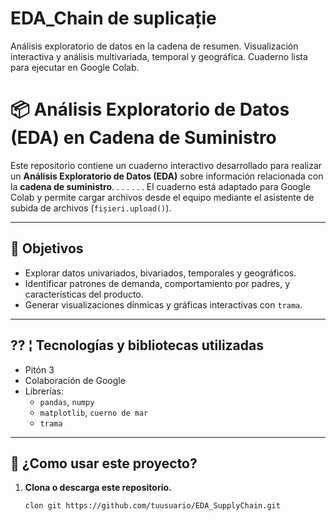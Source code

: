 # EDA_Chain de suplicație
 Análisis exploratorio de datos en la cadena de resumen. Visualización interactiva y análisis multivariada, temporal y geográfica. Cuaderno lista para ejecutar en Google Colab.
# 📦 Análisis Exploratorio de Datos (EDA) en Cadena de Suministro

Este repositorio contiene un cuaderno interactivo desarrollado para realizar un **Análisis Exploratorio de Datos (EDA)** sobre información relacionada con la **cadena de suministro**. . . . . . . El cuaderno está adaptado para Google Colab y permite cargar archivos desde el equipo mediante el asistente de subida de archivos (`fișieri.upload()`).

---

## 🎯 Objetivos

- Explorar datos univariados, bivariados, temporales y geográficos.
- Identificar patrones de demanda, comportamiento por padres, y características del producto.
- Generar visualizaciones dínmicas y gráficas interactivas con `trama`.

---

## ?? ¦ Tecnologías y bibliotecas utilizadas

- Pitón 3
- Colaboración de Google
- Librerías:
  - `pandas`, `numpy`
  - `matplotlib`, `cuerno de mar`
  - `trama`

---

## 🚀 ¿Como usar este proyecto?

1. **Clona o descarga este repositorio.**

   ```bash
   clon git https://github.com/tuusuario/EDA_SupplyChain.git
